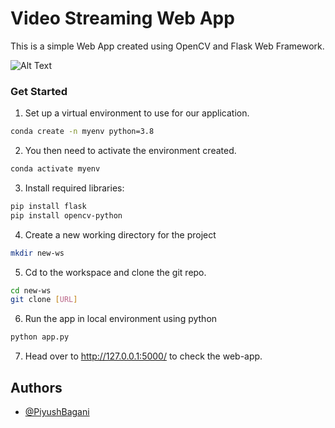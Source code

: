 
# Video Streaming Web App

This is a simple Web App created using OpenCV and Flask Web Framework.

![Alt Text](https://dev-to-uploads.s3.amazonaws.com/uploads/articles/ml2a9shyo0px80cp09kc.PNG)


### Get Started

1) Set up a virtual environment to use for our application.
```sh
conda create -n myenv python=3.8
```
2) You then need to activate the environment created.
```sh
conda activate myenv
```
3) Install required libraries:
```sh
pip install flask
pip install opencv-python
```
4) Create a new working directory for the project
```sh
mkdir new-ws
```
5) Cd to the workspace and clone the git repo.
```sh
cd new-ws
git clone [URL]
```
6) Run the app in local environment using python
```sh
python app.py
```
7) Head over to http://127.0.0.1:5000/ to check the web-app.

## Authors

- [@PiyushBagani](https://github.com/PiyushBagani15)

  
